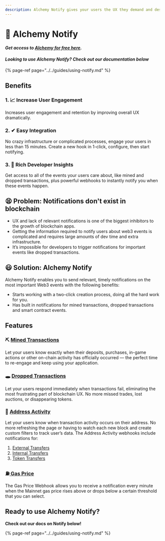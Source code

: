 ```yaml
---
description: Alchemy Notify gives your users the UX they demand and deserve.
---
```


# 🔔 Alchemy Notify

#### _**Get access to**_ [_**Alchemy for free here**_](https://alchemy.com/?r=affiliate:e68b2f77-7fc7-4ef7-8e9c-cdfea869b9b5)_**.**_ 

#### _**Looking to use Alchemy Notify? Check out our documentation below**_

{% page-ref page="../../guides/using-notify.md" %}

## Benefits

### 1. 📈 Increase User Engagement

Increases user engagement and retention by improving overall UX dramatically.

### 2. ✔ Easy Integration

No crazy infrastructure or complicated processes, engage your users in less than 15 minutes. Create a new hook in 1-click, configure, then start notifying. 

### 3. 🔎 Rich Developer Insights 

Get access to all of the events your users care about, like mined and dropped transactions, plus powerful webhooks to instantly notify you when these events happen.

## 😫 Problem: Notifications don't exist in blockchain

* UX and lack of relevant notifications is one of the biggest inhibitors to the growth of blockchain apps.
* Getting the information required to notify users about web3 events is complicated and requires large amounts of dev time and extra infrastructure. 
* It’s impossible for developers to trigger notifications for important events like dropped transactions.

## 😃 Solution: Alchemy Notify 

Alchemy Notify enables you to send relevant, timely notifications on the most important Web3 events with the following benefits:

* Starts working with a two-click creation process, doing all the hard work for you. 
* Has built in notifications for mined transactions, dropped transactions and smart contract events.  

## Features 

### ⛏ [Mined Transactions ](../../guides/using-notify.md#mined-transactions)

Let your users know exactly when their deposits, purchases, in-game actions or other on-chain activity has officially occurred — the perfect time to re-engage and keep using your application.

### 🕳 [Dropped Transactions](../../guides/using-notify.md#dropped-transactions)

Let your users respond immediately when transactions fail, eliminating the most frustrating part of blockchain UX. No more missed trades, lost auctions, or disappearing tokens.

### 💸 [Address Activity](../../guides/using-notify.md#address-activity)

Let your users know when transaction activity occurs on their address. No more refreshing the page or having to watch each new block and create custom filters to track user’s data. The Address Activity webhooks include notifications for:

1. [External Transfers](../../guides/using-notify.md#types-of-transfers)
2. [Internal Transfers](../../guides/using-notify.md#types-of-transfers)
3. [Token Transfers](../../guides/using-notify.md#address-activity)

### ⛽[ Gas Price](../../guides/using-notify.md#4-gas-price) <a id="address-activity"></a>

The Gas Price Webhook allows you to receive a notification every minute when the Mainnet gas price rises above or drops below a certain threshold that you can select. 

## **Ready to use Alchemy Notify?**

 **Check out our docs on Notify below!** 

{% page-ref page="../../guides/using-notify.md" %}

